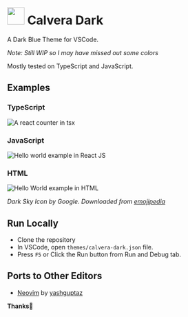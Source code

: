 # <img src="https://raw.githubusercontent.com/saurabhdaware/vscode-calvera-dark/main/images/milky-way-icon.png" width="40"> Calvera Dark

A Dark Blue Theme for VSCode. 

*Note: Still WIP so I may have missed out some colors*

Mostly tested on TypeScript and JavaScript.

## Examples
### TypeScript
![A react counter in tsx](https://raw.githubusercontent.com/saurabhdaware/vscode-calvera-dark/main/images/tsx.png)

### JavaScript
![Hello world example in React JS](https://raw.githubusercontent.com/saurabhdaware/vscode-calvera-dark/main/images/js.png)

### HTML
![Hello World example in HTML](https://raw.githubusercontent.com/saurabhdaware/vscode-calvera-dark/main/images/html.png)

*Dark Sky Icon by Google. Downloaded from [emojipedia](https://emojipedia.org/google/android-11.0-december-2020-feature-drop/milky-way/)*

## Run Locally

- Clone the repository
- In VSCode, open `themes/calvera-dark.json` file.
- Press `F5` or Click the Run button from Run and Debug tab.

## Ports to Other Editors

- [Neovim](https://github.com/yashguptaz/calvera-dark.nvim) by [yashguptaz](https://github.com/yashguptaz)



**Thanks🌻**
